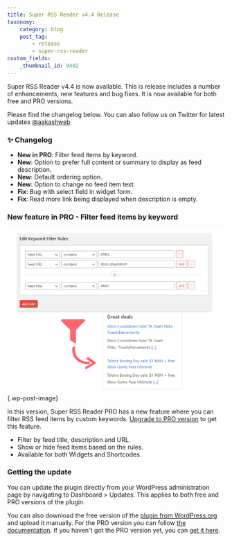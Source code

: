 ```yaml
---
title: Super RSS Reader v4.4 Release
taxonomy:
    category: blog
    post_tag:
        - release
        - super-rss-reader
custom_fields:
    _thumbnail_id: 9402
---
```


Super RSS Reader v4.4 is now available. This is release includes a number of enhancements, new features and bug fixes. It is now available for both free and PRO versions.

Please find the changelog below. You can also follow us on Twitter for latest updates [@aakashweb](https://twitter.com/aakashweb)

### ✨ Changelog
* __New in PRO__: Filter feed items by keyword.
* __New__: Option to prefer full content or summary to display as feed description.
* __New__: Default ordering option.
* __New__: Option to change no feed item text.
* __Fix__: Bug with select field in widget form.
* __Fix__: Read more link being displayed when description is empty.

### New feature in PRO - Filter feed items by keyword

![Super RSS Reader filter RSS feed by keyword](/_images/srrp-blog-keyword-filter.png) {.wp-post-image}

In this version, Super RSS Reader PRO has a new feature where you can filter RSS feed items by custom keywords. [Upgrade to PRO version](https://www.aakashweb.com/wordpress-plugins/super-rss-reader/) to get this feature.

- Filter by feed title, description and URL.
- Show or hide feed items based on the rules.
- Available for both Widgets and Shortcodes.

### Getting the update

You can update the plugin directly from your WordPress administration page by navigating to Dashboard > Updates. This applies to both free and PRO versions of the plugin.

You can also download the free version of the [plugin from WordPress.org](https://wordpress.org/plugins/super-rss-reader/) and upload it manually. For the PRO version you can follow [the documentation](https://www.aakashweb.com/docs/super-rss-reader/pro/installation/#downloading-the-plugin). If you haven't got the PRO version yet, you can [get it here](https://www.aakashweb.com/wordpress-plugins/super-rss-reader/).
